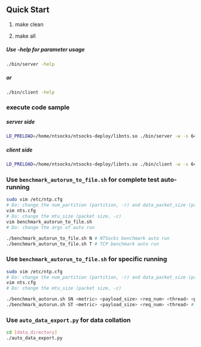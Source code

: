 ## Quick Start

1. make clean

2. make all

##### Use -help for parameter usage

```sh
./bin/server -help
```

##### or
```sh
./bin/client -help
```

### execute code sample
##### server side
```sh
LD_PRELOAD=/home/ntsocks/ntsocks-deploy/libnts.so ./bin/server -w -s 64 -t 4
```
##### client side
```sh
LD_PRELOAD=/home/ntsocks/ntsocks-deploy/libnts.so ./bin/client -w -s 64 -t 4
```

### Use `benchmark_autorun_to_file.sh` for complete test auto-running

```sh
sudo vim /etc/ntp.cfg
# Do: change the num_partition (partition, -r) and data_packet_size (packet size, -c)
vim nts.cfg
# Do: change the mtu_size (packet size, -c)
vim benchmark_autorun_to_file.sh
# Do: change the args of auto run

./benchmark_autorun_to_file.sh N # NTSocks benchmark auto run
./benchmark_autorun_to_file.sh T # TCP benchmark auto run
```



### Use `benchmark_autorun_to_file.sh` for specific running

```sh
sudo vim /etc/ntp.cfg
# Do: change the num_partition (partition, -r) and data_packet_size (packet size, -c)
vim nts.cfg
# Do: change the mtu_size (packet size, -c)

./benchmark_autorun.sh SN <metric> <payload_size> <req_num> <thread> <partition_num> <packet_size> # NTSocks benchmark specific run
./benchmark_autorun.sh ST <metric> <payload_size> <req_num> <thread> # TCP benchmark specific run
```

### Use `auto_data_export.py` for data collation

```sh
cd [data_directory]
./auto_data_export.py
```